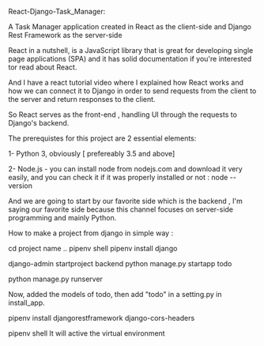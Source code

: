 React-Django-Task_Manager:



A Task Manager application created in React as the client-side and Django Rest Framework as the server-side

React in a nutshell, is a JavaScript library that is great for developing single page applications (SPA) and it has solid documentation if you're interested tor read about React.

And I have a react tutorial video where I explained how React works and how we can connect it to Django in order to send requests from the client to the server and return responses to the client.

So React serves as the front-end , handling UI through the requests to Django's backend.

The prerequistes for this project are 2 essential elements:

1- Python 3, obviously [ prefereably 3.5 and above]

2- Node.js - you can install node from nodejs.com and download it very easily, and you can check it if it was properly installed or not : node --version

And we are going to start by our favorite side which is the backend , I'm saying our favorite side because this channel focuses on server-side programming and mainly Python.


How to make a project from django in simple way :

cd project name ..
pipenv shell
pipenv install django 

django-admin startproject backend
python manage.py startapp todo

python manage.py runserver

Now, added the models of todo,
then add "todo" in a setting.py in install_app.

pipenv install djangorestframework django-cors-headers

pipenv shell
It will active the virtual environment 
